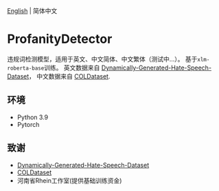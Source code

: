 [English](./README.md) | 简体中文
# ProfanityDetector
违规词检测模型，适用于英文、中文简体、中文繁体（测试中...）。 基于`xlm-roberta-base`训练。
英文数据来自 [Dynamically-Generated-Hate-Speech-Dataset](https://github.com/bvidgen/Dynamically-Generated-Hate-Speech-Dataset)， 中文数据来自 [COLDataset](https://github.com/thu-coai/COLDataset).

## 环境
- Python 3.9
- Pytorch

## 致谢
- [Dynamically-Generated-Hate-Speech-Dataset](https://github.com/bvidgen/Dynamically-Generated-Hate-Speech-Dataset)
- [COLDataset](https://github.com/thu-coai/COLDataset)
- 河南省Rhein工作室(提供基础训练资金)